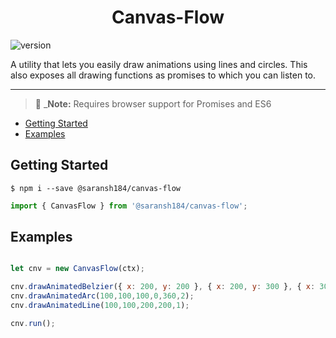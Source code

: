 <h1 align='center'>Canvas-Flow</h1>

![version](https://img.shields.io/badge/dynamic/json?color=green&label=npm%20version&prefix=v&query=version&suffix=%20%40latest&url=https%3A%2F%2Fraw.githubusercontent.com%2Fsaranshgupta1995%2Fcanvas-flow%2Fmaster%2Fcanvas-flow%2Fpackage.json)

A utility that lets you easily draw animations using lines and circles. This also exposes all drawing functions as promises to which you can listen to.
<hr>

> 💁 _**Note:** Requires browser support for Promises and ES6

- [Getting Started](#getting-started)
- [Examples](#examples)

## Getting Started

```shell
$ npm i --save @saransh184/canvas-flow
```

```javascript
import { CanvasFlow } from '@saransh184/canvas-flow';
```

## Examples

```javascript

let cnv = new CanvasFlow(ctx);

cnv.drawAnimatedBelzier({ x: 200, y: 200 }, { x: 200, y: 300 }, { x: 300, y: 400 }, { x: 200, y: 400 });
cnv.drawAnimatedArc(100,100,100,0,360,2);
cnv.drawAnimatedLine(100,100,200,200,1);

cnv.run();

```